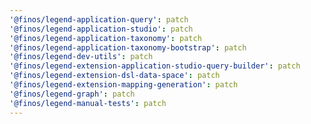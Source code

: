 ```yaml
---
'@finos/legend-application-query': patch
'@finos/legend-application-studio': patch
'@finos/legend-application-taxonomy': patch
'@finos/legend-application-taxonomy-bootstrap': patch
'@finos/legend-dev-utils': patch
'@finos/legend-extension-application-studio-query-builder': patch
'@finos/legend-extension-dsl-data-space': patch
'@finos/legend-extension-mapping-generation': patch
'@finos/legend-graph': patch
'@finos/legend-manual-tests': patch
---
```

